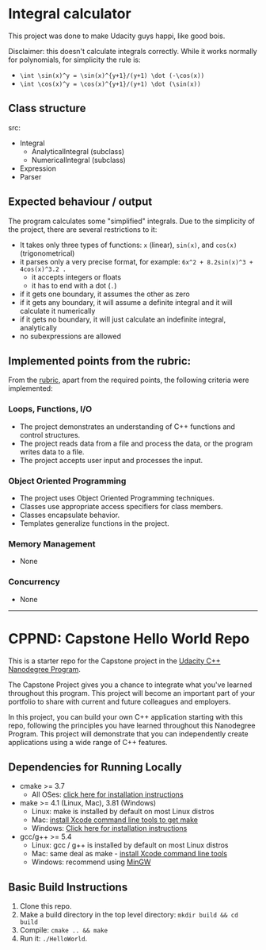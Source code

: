 # Integral calculator

This project was done to make Udacity guys happi, like good bois.

Disclaimer: this doesn't calculate integrals correctly. 
While it works normally for polynomials, for simplicity the rule is: 
 - `\int \sin(x)^y = \sin(x)^{y+1}/(y+1) \dot (-\cos(x))`
 - `\int \cos(x)^y = \cos(x)^{y+1}/(y+1) \dot (\sin(x))`

## Class structure
src:
 - Integral
   - AnalyticalIntegral (subclass)
   - NumericalIntegral (subclass)
 - Expression
 - Parser

## Expected behaviour / output
The program calculates some "simplified" integrals. Due to the simplicity of the project, there are several restrictions to it:
 - It takes only three types of functions: `x` (linear), `sin(x)`, and `cos(x)` (trigonometrical)
 - it parses only a very precise format, for example:
   `6x^2 + 8.2sin(x)^3 + 4cos(x)^3.2 .`
   - it accepts integers or floats
   - it has to end with a dot (`.`)
 - if it gets one boundary, it assumes the other as zero
 - if it gets any boundary, it will assume a definite integral and it will calculate it numerically
 - if it gets no boundary, it will just calculate an indefinite integral, analytically
 - no subexpressions are allowed

## Implemented points from the rubric:
From the [rubric](https://review.udacity.com/#!/rubrics/2533/view), apart from the required points, the following criteria were implemented:

### Loops, Functions, I/O
 - The project demonstrates an understanding of C++ functions and control structures.
 - The project reads data from a file and process the data, or the program writes data to a file.
 - The project accepts user input and processes the input.

### Object Oriented Programming
 - The project uses Object Oriented Programming techniques.
 - Classes use appropriate access specifiers for class members.
 - Classes encapsulate behavior.
 - Templates generalize functions in the project.

 ### Memory Management
 - None
 ### Concurrency
 - None


---

# CPPND: Capstone Hello World Repo

This is a starter repo for the Capstone project in the [Udacity C++ Nanodegree Program](https://www.udacity.com/course/c-plus-plus-nanodegree--nd213).

The Capstone Project gives you a chance to integrate what you've learned throughout this program. This project will become an important part of your portfolio to share with current and future colleagues and employers.

In this project, you can build your own C++ application starting with this repo, following the principles you have learned throughout this Nanodegree Program. This project will demonstrate that you can independently create applications using a wide range of C++ features.

## Dependencies for Running Locally
* cmake >= 3.7
  * All OSes: [click here for installation instructions](https://cmake.org/install/)
* make >= 4.1 (Linux, Mac), 3.81 (Windows)
  * Linux: make is installed by default on most Linux distros
  * Mac: [install Xcode command line tools to get make](https://developer.apple.com/xcode/features/)
  * Windows: [Click here for installation instructions](http://gnuwin32.sourceforge.net/packages/make.htm)
* gcc/g++ >= 5.4
  * Linux: gcc / g++ is installed by default on most Linux distros
  * Mac: same deal as make - [install Xcode command line tools](https://developer.apple.com/xcode/features/)
  * Windows: recommend using [MinGW](http://www.mingw.org/)

## Basic Build Instructions

1. Clone this repo.
2. Make a build directory in the top level directory: `mkdir build && cd build`
3. Compile: `cmake .. && make`
4. Run it: `./HelloWorld`.